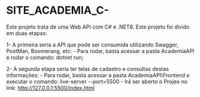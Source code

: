 # SITE_ACADEMIA_C-

Este projeto trata de uma Web API com C# e .NET8.
Este projeto foi divido em duas etapas:

1- A primeira seria a API que pode ser consumida utilizando Swagger, PostMan, Boomerang, etc:
	- Para rodar, basta acessar a pasta AcademiaAPI e rodar o comando: dotnet run;

2- A segunda etapa seria ter telas de cadastro e consultas destas informações:
	- Para rodar, basta acessar a pasta AcademiaAPI\Frontend e executar o comando: live-server --port=5500
	- Irá ser aberto o Projeo no link: http://127.0.0.1:5500/index.html
